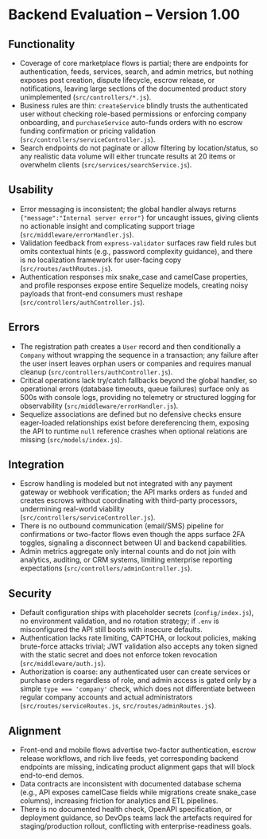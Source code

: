 # Backend Evaluation – Version 1.00

## Functionality
- Coverage of core marketplace flows is partial; there are endpoints for authentication, feeds, services, search, and admin metrics, but nothing exposes post creation, dispute lifecycle, escrow release, or notifications, leaving large sections of the documented product story unimplemented (`src/controllers/*.js`).
- Business rules are thin: `createService` blindly trusts the authenticated user without checking role-based permissions or enforcing company onboarding, and `purchaseService` auto-funds orders with no escrow funding confirmation or pricing validation (`src/controllers/serviceController.js`).
- Search endpoints do not paginate or allow filtering by location/status, so any realistic data volume will either truncate results at 20 items or overwhelm clients (`src/services/searchService.js`).

## Usability
- Error messaging is inconsistent; the global handler always returns `{"message":"Internal server error"}` for uncaught issues, giving clients no actionable insight and complicating support triage (`src/middleware/errorHandler.js`).
- Validation feedback from `express-validator` surfaces raw field rules but omits contextual hints (e.g., password complexity guidance), and there is no localization framework for user-facing copy (`src/routes/authRoutes.js`).
- Authentication responses mix snake_case and camelCase properties, and profile responses expose entire Sequelize models, creating noisy payloads that front-end consumers must reshape (`src/controllers/authController.js`).

## Errors
- The registration path creates a `User` record and then conditionally a `Company` without wrapping the sequence in a transaction; any failure after the user insert leaves orphan users or companies and requires manual cleanup (`src/controllers/authController.js`).
- Critical operations lack try/catch fallbacks beyond the global handler, so operational errors (database timeouts, queue failures) surface only as 500s with console logs, providing no telemetry or structured logging for observability (`src/middleware/errorHandler.js`).
- Sequelize associations are defined but no defensive checks ensure eager-loaded relationships exist before dereferencing them, exposing the API to runtime `null` reference crashes when optional relations are missing (`src/models/index.js`).

## Integration
- Escrow handling is modeled but not integrated with any payment gateway or webhook verification; the API marks orders as `funded` and creates escrows without coordinating with third-party processors, undermining real-world viability (`src/controllers/serviceController.js`).
- There is no outbound communication (email/SMS) pipeline for confirmations or two-factor flows even though the apps surface 2FA toggles, signaling a disconnect between UI and backend capabilities.
- Admin metrics aggregate only internal counts and do not join with analytics, auditing, or CRM systems, limiting enterprise reporting expectations (`src/controllers/adminController.js`).

## Security
- Default configuration ships with placeholder secrets (`config/index.js`), no environment validation, and no rotation strategy; if `.env` is misconfigured the API still boots with insecure defaults.
- Authentication lacks rate limiting, CAPTCHA, or lockout policies, making brute-force attacks trivial; JWT validation also accepts any token signed with the static secret and does not enforce token revocation (`src/middleware/auth.js`).
- Authorization is coarse: any authenticated user can create services or purchase orders regardless of role, and admin access is gated only by a simple `type === 'company'` check, which does not differentiate between regular company accounts and actual administrators (`src/routes/serviceRoutes.js`, `src/routes/adminRoutes.js`).

## Alignment
- Front-end and mobile flows advertise two-factor authentication, escrow release workflows, and rich live feeds, yet corresponding backend endpoints are missing, indicating product alignment gaps that will block end-to-end demos.
- Data contracts are inconsistent with documented database schema (e.g., API exposes camelCase fields while migrations create snake_case columns), increasing friction for analytics and ETL pipelines.
- There is no documented health check, OpenAPI specification, or deployment guidance, so DevOps teams lack the artefacts required for staging/production rollout, conflicting with enterprise-readiness goals.
